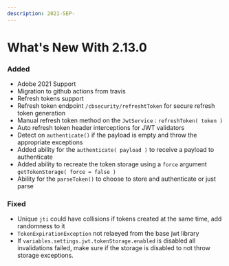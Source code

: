 ```yaml
---
description: 2021-SEP-
---
```


# What's New With 2.13.0

### Added

* Adobe 2021 Support
* Migration to github actions from travis
* Refresh tokens support
* Refresh token endpoint `/cbsecurity/refreshtToken` for secure refresh token generation
* Manual refresh token method on the `JwtService` : `refreshToken( token )`
* Auto refresh token header interceptions for JWT validators
* Detect on `authenticate()` if the payload is empty and throw the appropriate exceptions
* Added ability for the `authenticate( payload )` to receive a payload to authenticate
* Added ability to recreate the token storage using a `force` argument `getTokenStorage( force = false )`
* Ability for the `parseToken()` to choose to store and authenticate or just parse

### Fixed

* Unique `jti` could have collisions if tokens created at the same time, add randomness to it
* `TokenExpirationException` not relaeyed from the base jwt library
* If `variables.settings.jwt.tokenStorage.enabled` is disabled all invalidations failed, make sure if the storage is disabled to not throw storage exceptions.



